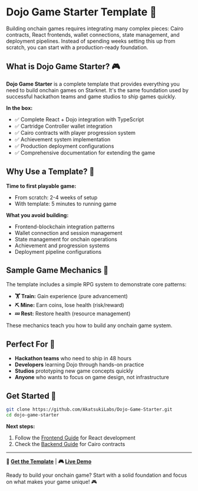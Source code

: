 # Dojo Game Starter Template 🚀

Building onchain games requires integrating many complex pieces: Cairo contracts, React frontends, wallet connections, state management, and deployment pipelines. Instead of spending weeks setting this up from scratch, you can start with a production-ready foundation.

## What is Dojo Game Starter? 🎮

**Dojo Game Starter** is a complete template that provides everything you need to build onchain games on Starknet. It's the same foundation used by successful hackathon teams and game studios to ship games quickly.

**In the box:**
- ✅ Complete React + Dojo integration with TypeScript
- ✅ Cartridge Controller wallet integration  
- ✅ Cairo contracts with player progression system
- ✅ Achievement system implementation
- ✅ Production deployment configurations
- ✅ Comprehensive documentation for extending the game

## Why Use a Template? 🤔

**Time to first playable game:**
- From scratch: 2-4 weeks of setup
- With template: 5 minutes to running game

**What you avoid building:**
- Frontend-blockchain integration patterns
- Wallet connection and session management  
- State management for onchain operations
- Achievement and progression systems
- Deployment pipeline configurations

## Sample Game Mechanics 🎯

The template includes a simple RPG system to demonstrate core patterns:

- **🏋️ Train:** Gain experience (pure advancement)
- **⛏️ Mine:** Earn coins, lose health (risk/reward)  
- **💤 Rest:** Restore health (resource management)

These mechanics teach you how to build any onchain game system.

## Perfect For 🎪

- **Hackathon teams** who need to ship in 48 hours
- **Developers** learning Dojo through hands-on practice
- **Studios** prototyping new game concepts quickly
- **Anyone** who wants to focus on game design, not infrastructure

## Get Started 🚀

```bash
git clone https://github.com/AkatsukiLabs/Dojo-Game-Starter.git
cd dojo-game-starter
```

**Next steps:**
1. Follow the [Frontend Guide](https://github.com/AkatsukiLabs/Dojo-Game-Starter/tree/main/client) for React development
2. Check the [Backend Guide](https://github.com/AkatsukiLabs/Dojo-Game-Starter/tree/main/contract) for Cairo contracts

---

**🔗 [Get the Template](https://github.com/AkatsukiLabs/Dojo-Game-Starter)** | **🎮 [Live Demo](https://dojo-game-starter.vercel.app/)**

Ready to build your onchain game? Start with a solid foundation and focus on what makes your game unique! 🎮